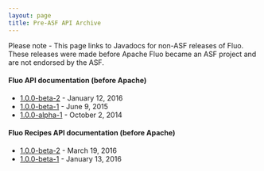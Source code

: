 ```yaml
---
layout: page
title: Pre-ASF API Archive
---
```


<div class="alert alert-danger" role="alert">Please note - This page links to Javadocs for non-ASF releases of Fluo.  These releases were made before Apache Fluo became an ASF project and are not endorsed by the ASF.</div>

#### Fluo API documentation (before Apache)

* [1.0.0-beta-2][fluo-b2] - January 12, 2016
* [1.0.0-beta-1][fluo-b1] - June 9, 2015
* [1.0.0-alpha-1][fluo-a1] - October 2, 2014

#### Fluo Recipes API documentation (before Apache)

* [1.0.0-beta-2][recipes-b2] - March 19, 2016
* [1.0.0-beta-1][recipes-b1] - January 13, 2016

[fluo-b2]: /apidocs/fluo/1.0.0-beta-2/
[fluo-b1]: /apidocs/fluo/1.0.0-beta-1/
[fluo-a1]: /apidocs/fluo/1.0.0-alpha-1/
[recipes-b2]: /apidocs/fluo-recipes/1.0.0-beta-2/
[recipes-b1]: /apidocs/fluo-recipes/1.0.0-beta-1/
